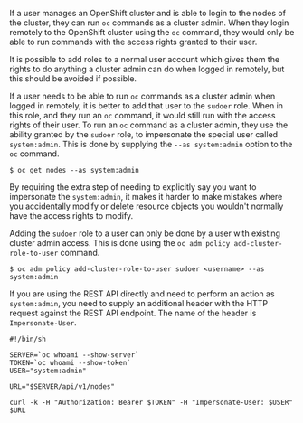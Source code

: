 If a user manages an OpenShift cluster and is able to login to the nodes of the cluster, they can run ``oc`` commands as a cluster admin. When they login remotely to the OpenShift cluster using the ``oc`` command, they would only be able to run commands with the access rights granted to their user.

It is possible to add roles to a normal user account which gives them the rights to do anything a cluster admin can do when logged in remotely, but this should be avoided if possible.

If a user needs to be able to run ``oc`` commands as a cluster admin when logged in remotely, it is better to add that user to the ``sudoer`` role. When in this role, and they run an ``oc`` command, it would still run with the access rights of their user. To run an ``oc`` command as a cluster admin, they use the ability granted by the ``sudoer`` role, to impersonate the special user called ``system:admin``. This is done by supplying the ``--as system:admin`` option to the ``oc`` command.

```
$ oc get nodes --as system:admin
```

By requiring the extra step of needing to explicitly say you want to impersonate the ``system:admin``, it makes it harder to make mistakes where you accidentally modify or delete resource objects you wouldn't normally have the access rights to modify.

Adding the ``sudoer`` role to a user can only be done by a user with existing cluster admin access. This is done using the ``oc adm policy add-cluster-role-to-user`` command.

```
$ oc adm policy add-cluster-role-to-user sudoer <username> --as system:admin
```

If you are using the REST API directly and need to perform an action as ``system:admin``, you need to supply an additional header with the HTTP request against the REST API endpoint. The name of the header is ``Impersonate-User``.

```
#!/bin/sh

SERVER=`oc whoami --show-server`
TOKEN=`oc whoami --show-token`
USER="system:admin"

URL="$SERVER/api/v1/nodes"

curl -k -H "Authorization: Bearer $TOKEN" -H "Impersonate-User: $USER" $URL
```
